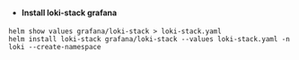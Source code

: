 -  #### Install loki-stack grafana
```
helm show values grafana/loki-stack > loki-stack.yaml
helm install loki-stack grafana/loki-stack --values loki-stack.yaml -n loki --create-namespace
